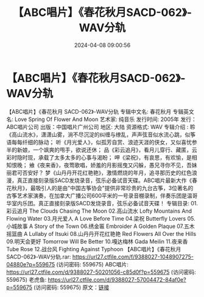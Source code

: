 ﻿---
title: 【ABC唱片】《春花秋月SACD-062》-WAV分轨
date: 2024-04-08 09:00:56
categories: 古典音乐、新世纪、纯音雅乐
tags: 纯音雅乐
---
# 【ABC唱片】《春花秋月SACD-062》-WAV分轨

【ABC唱片】《春花秋月 SACD-062》-WAV分轨
专辑中文名: 春花秋月
专辑英文名: Love Spring Of Flower And Moon
艺术家: 纯音乐
发行时间: 2005年
发行：ABC唱片公司
出版：中国唱片广州公司
地区: 大陆
资源格式: WAV
专辑介绍 :
聆《高山流水》，潇潇山雾，淌不尽沉淀的纠缠与缭乱，声声弦音似水流心跳，似筝语每每纤细的脉动；
听《月光爱人》，似孤芳自赏、浪迹天涯的侠女，又似喜忧参半的新娘，一个飒爽的甩手，欲说还休；
品《彩云追月》，看月儿穿行、藏匿，云彩时隐时现，承载了太多太多的心事与渴盼；
呷《梁祝》，有哀思，有欢愉，是相知恨晚；
飨《夜来香》，夜莺歌唱，娇羞的月影摇曳又闪躲，愚兄寻你不见，吾妹丽君可否安好？
梦《山丹丹开花红艳艳》，激情燃烧的年月，追寻那历史的红色浪漫，真正直接刻录版SACD发烧录音，弦乐必备试音天碟。ABC唱片最新大作《春花秋月》，最吸引人的是由"中国古筝协会"提供非常珍贵的九台古筝，3位著名的古筝艺术家演奏，在加拿大广播公司600平米的一号录音棚录制，伴奏乐团是温哥华室内乐团。真正直接刻录版SACD发烧录音，弦乐必备试音天碟！
专辑目录:
01.彩云追月 The Clouds Chasing The Moon
02.高山流水 Lofty Mountains And Flowing Water
03.月光爱人 A Love Before Time
04.梁祝 Butterfly Lovers
05.小城故事 A Story of the Town
06.绣金匾 Embroider A Golden Plaque
07.五木摇篮曲 A Lullaby of Itsuki
08.山丹丹开花红艳艳 Red Flowers All Over the Hills
09.明天会更好 Tomorrow Will Be Better
10.嘎达梅林 Gada Meilin
11.夜来香 Tube Rose
12.战台风 Fighting Against Typhoon
【ABC唱片】《春花秋月 SACD-062》-WAV分轨.rar: https://url27.ctfile.com/f/9388027-1048907275-04880e?p=559675
(访问密码: 559675)
ABC唱片: https://url27.ctfile.com/d/9388027-50201056-c85d0f?p=559675
(访问密码: 559675)
老虎鱼: https://url27.ctfile.com/d/9388027-57004472-84af0e?p=559675
(访问密码: 559675)
原文：[链接](https://blog.sina.com.cn/s/blog_1647c7e760103151w.html)
